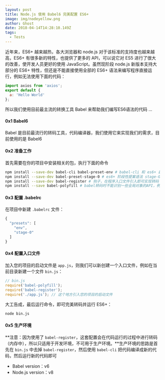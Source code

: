 ```yaml
---
layout: post
title: Node.js 使用 Babel6 完美配置 ES6+
image: img/nodeyellow.png
author: Ghost
date: 2018-04-14T14:28:10.149Z
tags: 
  - Tests
---
```


近年来，ES6+ 越来越热，各大浏览器和 node.js 对于该标准的支持度也越来越高，ES6+ 有很多新的特性，也提供了更多的 API，可以说它对 ES5 进行了很大的改善，使开发人员更好的使用 JavaScript。虽然现阶段 node.js 新版本支持大部分的 ES6+ 特性，但还是不能直接使用全部的 ES6+ 语法来编写程序直接运行，例如无法使用下面的代码：
```javascript
import axios from 'axios';
export default {
  a: 'Hello World'
};
```
所以我们使用目前最主流的转换工具 Babel 来帮助我们编写ES6语法的代码 ...

#### 0x1 Babel6
Babel 是目前最流行的转码工具，代码编译器，我们使用它来实现我们的需求，目前使用的是 Babel6
#### 0x2 准备工作
首先需要在你的项目中安装相关的包，执行下面的命令
```bash
npm install --save-dev babel-cli babel-preset-env # babel-cli 和 es6+ 最新语法 
npm install --save-dev babel-preset-stage-0 # es6+ 阶段性提案语法 stage-0 包含stage1,2,3
npm install --save-dev babel-register # 钩子，在程序入口文件引入即可实现转码
npm install --save babel-polyfill # babel转码时不能识别一些全局对象的API，例如Object.assign，使用它可以解决这个问题
```
#### 0x3 配置 .babelrc
在项目中新建 `.babelrc` 文件：
```javascript
{
  "presets": [
    "env",
    "stage-0"
  ]
}
```
#### 0x4 配置入口文件
加入您的项目的启动文件是 `app.js`，则我们可以新创建一个入口文件，例如在当前目录新建一个文件 `bin.js`：
```javascript
// bin.js
require('babel-polyfill');
require('babel-register');
require('./app.js'); // 这个地方引入您的项目的启动文件
```
大工告成，最后运行命令，即可完美转码并运行 ES6+：
```
node bin.js
```

#### 0x5 生产环境
**注意：因为使用了 `babel-register`，这套配置会在代码运行的过程中进行转码（内存中），所以只适用于开发环境，不可用于生产环境。**生产环境的思路是首先在 `bin.js` 中去掉 `babel-register`，然后使用 `babel-cli` 把代码编译成新的代码，然后运行新的代码即可

- Babel version：v6
- Node.js version：v8
